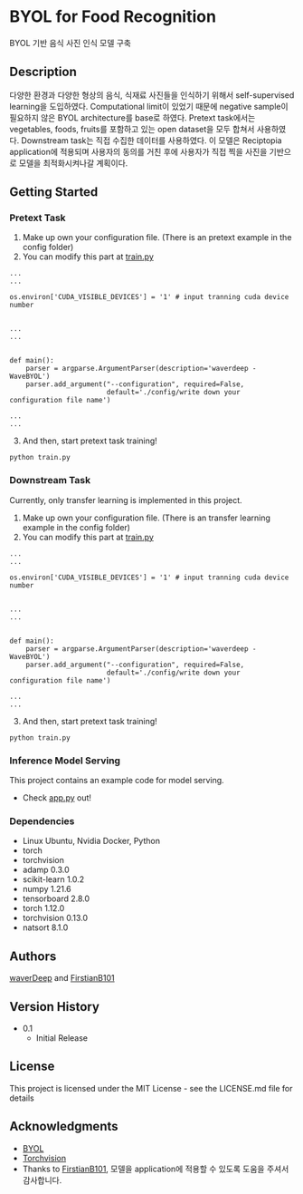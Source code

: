 # BYOL for Food Recognition

BYOL 기반 음식 사진 인식 모델 구축


## Description

다양한 환경과 다양한 형상의 음식, 식재료 사진들을 인식하기 위해서 self-supervised learning을 도입하였다. 
Computational limit이 있었기 때문에 negative sample이 필요하지 않은 BYOL architecture를 base로 하였다. 
Pretext task에서는 vegetables, foods, fruits를 포함하고 있는 open dataset을 모두 합쳐서 사용하였다.
Downstream task는 직접 수집한 데이터를 사용하였다.
이 모델은 Reciptopia application에 적용되며 사용자의 동의를 거친 후에 사용자가 직접 찍을 사진을 기반으로 모델을 최적화시켜나갈 계획이다.

## Getting Started

### Pretext Task

1. Make up own your configuration file.  (There is an pretext example in the config folder)
2. You can modify this part at [train.py](https://github.com/waverDeep/ImageBYOL/blob/master/train.py)
```
...
...

os.environ['CUDA_VISIBLE_DEVICES'] = '1' # input tranning cuda device number


...
...


def main():
    parser = argparse.ArgumentParser(description='waverdeep - WaveBYOL')
    parser.add_argument("--configuration", required=False,
                        default='./config/write down your configuration file name')
                        
...
...

```
3. And then, start pretext task training!
```
python train.py
```


### Downstream Task

Currently, only transfer learning is implemented in this project.
1. Make up own your configuration file.  (There is an transfer learning example in the config folder)
2. You can modify this part at [train.py](https://github.com/waverDeep/ImageBYOL/blob/master/train.py)
```
...
...

os.environ['CUDA_VISIBLE_DEVICES'] = '1' # input tranning cuda device number


...
...


def main():
    parser = argparse.ArgumentParser(description='waverdeep - WaveBYOL')
    parser.add_argument("--configuration", required=False,
                        default='./config/write down your configuration file name')
                        
...
...
```

3. And then, start pretext task training!

```
python train.py
```


### Inference Model Serving
This project contains an example code for model serving. 
* Check [app.py](https://github.com/waverDeep/ImageBYOL/blob/master/app.py) out!




### Dependencies

* Linux Ubuntu, Nvidia Docker, Python
* torch
* torchvision
* adamp 0.3.0
* scikit-learn 1.0.2
* numpy 1.21.6
* tensorboard 2.8.0
* torch 1.12.0
* torchvision 0.13.0
* natsort 8.1.0


## Authors
[waverDeep](https://github.com/waverDeep)
and [FirstianB101](https://github.com/FirstianB101)


## Version History

* 0.1
    * Initial Release

## License

This project is licensed under the MIT License - see the LICENSE.md file for details

## Acknowledgments

* [BYOL](https://arxiv.org/abs/2006.07733)
* [Torchvision](https://pytorch.org/vision/stable/index.html)
* Thanks to [FirstianB101](https://github.com/FirstianB101), 모델을 application에 적용할 수 있도록 도움을 주셔서 감사합니다.
